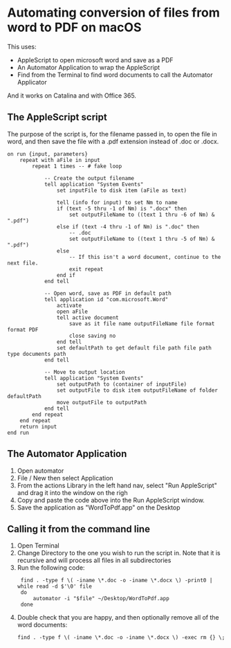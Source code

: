 # Automating conversion of files from word to PDF on macOS

This uses:
* AppleScript to open microsoft word and save as a PDF 
* An Automator Application to wrap the AppleScript
* Find from the Terminal to find word documents to call the Automator Applicator

And it works on Catalina and with Office 365.

## The AppleScript script

The purpose of the script is, for the filename passed in, to open the file in word, and then save the file with a .pdf extension instead of .doc or .docx.  

~~~~ AppleScript
on run {input, parameters}
	repeat with aFile in input
		repeat 1 times -- # fake loop

			-- Create the output filename
			tell application "System Events"
				set inputFile to disk item (aFile as text)
				
				tell (info for input) to set Nm to name
				if (text -5 thru -1 of Nm) is ".docx" then
					set outputFileName to ((text 1 thru -6 of Nm) & ".pdf")
				else if (text -4 thru -1 of Nm) is ".doc" then
					-- .doc
					set outputFileName to ((text 1 thru -5 of Nm) & ".pdf")
				else
					-- If this isn't a word document, continue to the next file.
					exit repeat
				end if
			end tell
			
			-- Open word, save as PDF in default path
			tell application id "com.microsoft.Word"
				activate
				open aFile
				tell active document
					save as it file name outputFileName file format format PDF
					close saving no
				end tell
				set defaultPath to get default file path file path type documents path
			end tell
			
			-- Move to output location
			tell application "System Events"
				set outputPath to (container of inputFile)
				set outputFile to disk item outputFileName of folder defaultPath
				move outputFile to outputPath
			end tell
		end repeat
	end repeat
	return input
end run
~~~~



## The Automator Application

1. Open automator
2. File / New then select Application
3. From the actions Library in the left hand nav, select "Run AppleScript" and drag it into the window on the righ
4. Copy and paste the code above into the Run AppleScript window.
5. Save the application as "WordToPdf.app" on the Desktop

## Calling it from the command line

1. Open Terminal
2. Change Directory to the one you wish to run the script in.  Note that it is recursive and will process all files in all subdirectories
3. Run the following code:
    ~~~~shell script
     find . -type f \( -iname \*.doc -o -iname \*.docx \) -print0 | while read -d $'\0' file
     do
         automator -i "$file" ~/Desktop/WordToPdf.app
     done
    ~~~~
4. Double check that you are happy, and then optionally remove all of the word documents:
    ~~~~ shell script
    find . -type f \( -iname \*.doc -o -iname \*.docx \) -exec rm {} \;
    ~~~~

